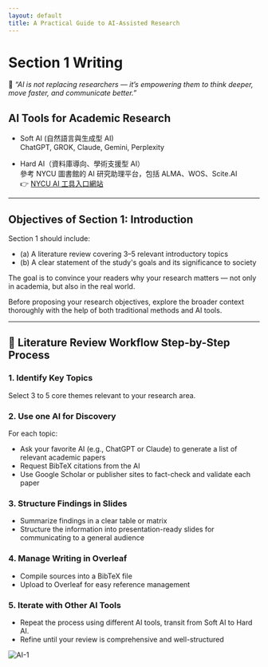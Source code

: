 ```yaml
---
layout: default
title: A Practical Guide to AI-Assisted Research
---
```


# Section 1 Writing

💬 *“AI is not replacing researchers — it’s empowering them to think deeper, move faster, and communicate better.”*

## AI Tools for Academic Research

- Soft AI (自然語言與生成型 AI)  
  ChatGPT, GROK, Claude, Gemini, Perplexity

- Hard AI（資料庫導向、學術支援型 AI）  
  參考 NYCU 圖書館的 AI 研究助理平台，包括 ALMA、WOS、Scite.AI  
  👉 [NYCU AI 工具入口網站](https://www.lib.nycu.edu.tw/?lang=zh-TW)

---

## Objectives of Section 1: Introduction

Section 1 should include:

- (a) A literature review covering 3–5 relevant introductory topics  
- (b) A clear statement of the study's goals and its significance to society

The goal is to convince your readers why your research matters — not only in academia, but also in the real world.

Before proposing your research objectives, explore the broader context thoroughly with the help of both traditional methods and AI tools.

---

##  📌 Literature Review Workflow Step-by-Step Process

### 1. Identify Key Topics
Select 3 to 5 core themes relevant to your research area.

### 2. Use one AI for Discovery
For each topic:

- Ask your favorite AI (e.g., ChatGPT or Claude) to generate a list of relevant academic papers
- Request BibTeX citations from the AI
- Use Google Scholar or publisher sites to fact-check and validate each paper

### 3. Structure Findings in Slides

- Summarize findings in a clear table or matrix
- Structure the information into presentation-ready slides for communicating to a general audience

### 4. Manage Writing in Overleaf
- Compile sources into a BibTeX file
- Upload to Overleaf for easy reference management

### 5. Iterate with Other AI Tools
- Repeat the process using different AI tools, transit from Soft AI to Hard AI. 
- Refine until your review is comprehensive and well-structured

![AI-1](https://github.com/user-attachments/assets/a3a33e0f-2bad-4f31-bb19-05e8497d6cd6)

